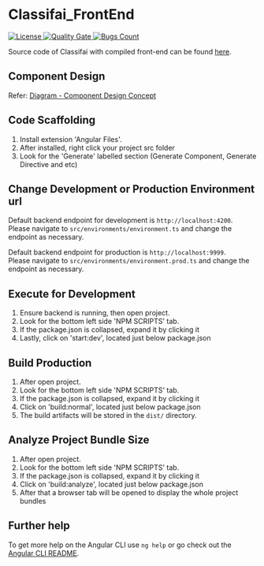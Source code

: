 # Classifai_FrontEnd

<p>
  <p align="left">
    <a href="https://github.com/CertifaiAI/Classifai_FrontEnd/blob/main/LICENSE">
        <img alt="License" src="https://img.shields.io/github/license/CertifaiAI/Classifai_FrontEnd">
    </a>
    <a href="https://sonarcloud.io/dashboard?id=CertifaiAI_Classifai_FrontEnd">
        <img alt="Quality Gate" src="https://sonarcloud.io/api/project_badges/measure?project=CertifaiAI_Classifai_FrontEnd&metric=alert_status">
    </a>
    <a href="https://sonarcloud.io/dashboard?id=CertifaiAI_Classifai_FrontEnd">
        <img alt="Bugs Count" src="https://sonarcloud.io/api/project_badges/measure?project=CertifaiAI_Classifai_FrontEnd&metric=bugs">
    </a>
 </p>

Source code of Classifai with compiled front-end can be found [here](https://github.com/CertifaiAI/classifai).

## Component Design

Refer: [Diagram - Component Design Concept](https://drive.google.com/file/d/1xg-k3xfLo-S6JSjKmyhTeh8bzBbEKezm/view)

## Code Scaffolding

1) Install extension 'Angular Files'.
2) After installed, right click your project src folder
3) Look for the 'Generate' labelled section (Generate Component, Generate Directive and etc)

## Change Development or Production Environment url

Default backend endpoint for development is `http://localhost:4200`.\
Please navigate to `src/environments/environment.ts` and change the endpoint as necessary.

Default backend endpoint for production is `http://localhost:9999`.\
Please navigate to `src/environments/environment.prod.ts` and change the endpoint as necessary.

## Execute for Development

1) Ensure backend is running, then open project.
2) Look for the bottom left side 'NPM SCRIPTS' tab.
3) If the package.json is collapsed, expand it by clicking it
4) Lastly, click on 'start:dev', located just below package.json

## Build Production

1) After open project.
2) Look for the bottom left side 'NPM SCRIPTS' tab.
3) If the package.json is collapsed, expand it by clicking it
4) Click on 'build:normal', located just below package.json
5) The build artifacts will be stored in the `dist/` directory.

## Analyze Project Bundle Size

1) After open project.
2) Look for the bottom left side 'NPM SCRIPTS' tab.
3) If the package.json is collapsed, expand it by clicking it
4) Click on 'build:analyze', located just below package.json
6) After that a browser tab will be opened to display the whole project bundles

## Further help

To get more help on the Angular CLI use `ng help` or go check out the [Angular CLI README](https://github.com/angular/angular-cli/blob/master/README.md).
